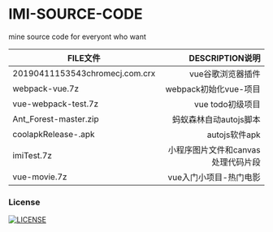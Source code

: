 # IMI-SOURCE-CODE
 mine source code  for everyont who want
 
|  FILE文件 | DESCRIPTION说明   | 
| -----  | -------:  |
| 20190411153543chromecj.com.crx     | vue谷歌浏览器插件 |   
| webpack-vue.7z        |   webpack初始化vue-项目   |
| vue-webpack-test.7z       |    vue todo初级项目    |  
| Ant_Forest-master.zip     |    蚂蚁森林自动autojs脚本    |  
| coolapkRelease-.apk       |    autojs软件apk     |
| imiTest.7z     |    小程序图片文件和canvas处理代码片段     |
| vue-movie.7z   |        vue入门小项目-热门电影                 | 
### License
[![LICENSE](https://img.shields.io/badge/license-NPL%20(The%20996%20Prohibited%20License)-blue.svg)](https://github.com/Ezoio/jigsaw/blob/master/LICENSE)
